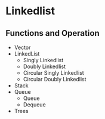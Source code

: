 # Linkedlist

## Functions and Operation

- Vector
- LinkedList
    - Singly Linkedlist
    - Doubly Linkedlist
    - Circular Singly Linkedlist
    - Circular Doubly Linkedlist
- Stack
- Queue
    - Queue
    - Dequeue
- Trees
